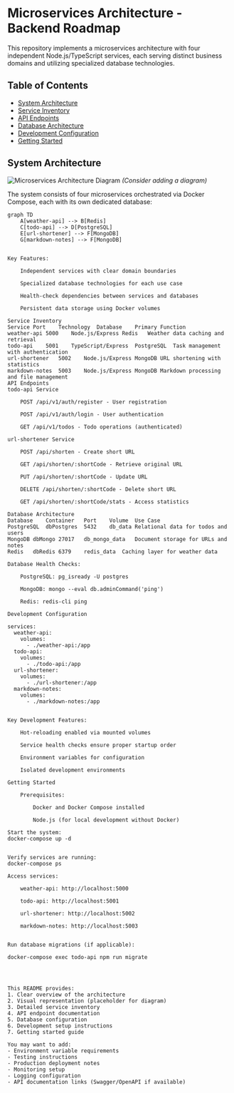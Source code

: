 # Microservices Architecture - Backend Roadmap

This repository implements a microservices architecture with four independent Node.js/TypeScript services, each serving distinct business domains and utilizing specialized database technologies.

## Table of Contents
- [System Architecture](#system-architecture)
- [Service Inventory](#service-inventory)
- [API Endpoints](#api-endpoints)
- [Database Architecture](#database-architecture)
- [Development Configuration](#development-configuration)
- [Getting Started](#getting-started)

## System Architecture

![Microservices Architecture Diagram](diagram-url-here) *(Consider adding a diagram)*

The system consists of four microservices orchestrated via Docker Compose, each with its own dedicated database:

```mermaid
graph TD
    A[weather-api] --> B[Redis]
    C[todo-api] --> D[PostgreSQL]
    E[url-shortener] --> F[MongoDB]
    G[markdown-notes] --> F[MongoDB]


Key Features:

    Independent services with clear domain boundaries

    Specialized database technologies for each use case

    Health-check dependencies between services and databases

    Persistent data storage using Docker volumes

Service Inventory
Service	Port	Technology	Database	Primary Function
weather-api	5000	Node.js/Express	Redis	Weather data caching and retrieval
todo-api	5001	TypeScript/Express	PostgreSQL	Task management with authentication
url-shortener	5002	Node.js/Express	MongoDB	URL shortening with statistics
markdown-notes	5003	Node.js/Express	MongoDB	Markdown processing and file management
API Endpoints
todo-api Service

    POST /api/v1/auth/register - User registration

    POST /api/v1/auth/login - User authentication

    GET /api/v1/todos - Todo operations (authenticated)

url-shortener Service

    POST /api/shorten - Create short URL

    GET /api/shorten/:shortCode - Retrieve original URL

    PUT /api/shorten/:shortCode - Update URL

    DELETE /api/shorten/:shortCode - Delete short URL

    GET /api/shorten/:shortCode/stats - Access statistics

Database Architecture
Database	Container	Port	Volume	Use Case
PostgreSQL	dbPostgres	5432	db_data	Relational data for todos and users
MongoDB	dbMongo	27017	db_mongo_data	Document storage for URLs and notes
Redis	dbRedis	6379	redis_data	Caching layer for weather data

Database Health Checks:

    PostgreSQL: pg_isready -U postgres

    MongoDB: mongo --eval db.adminCommand('ping')

    Redis: redis-cli ping

Development Configuration

services:
  weather-api:
    volumes:
      - ./weather-api:/app
  todo-api:
    volumes:
      - ./todo-api:/app
  url-shortener:
    volumes:
      - ./url-shortener:/app
  markdown-notes:
    volumes:
      - ./markdown-notes:/app


Key Development Features:

    Hot-reloading enabled via mounted volumes

    Service health checks ensure proper startup order

    Environment variables for configuration

    Isolated development environments

Getting Started

    Prerequisites:

        Docker and Docker Compose installed

        Node.js (for local development without Docker)

Start the system:
docker-compose up -d


Verify services are running:
docker-compose ps

Access services:

    weather-api: http://localhost:5000

    todo-api: http://localhost:5001

    url-shortener: http://localhost:5002

    markdown-notes: http://localhost:5003


Run database migrations (if applicable):

docker-compose exec todo-api npm run migrate




This README provides:
1. Clear overview of the architecture
2. Visual representation (placeholder for diagram)
3. Detailed service inventory
4. API endpoint documentation
5. Database configuration
6. Development setup instructions
7. Getting started guide

You may want to add:
- Environment variable requirements
- Testing instructions
- Production deployment notes
- Monitoring setup
- Logging configuration
- API documentation links (Swagger/OpenAPI if available)